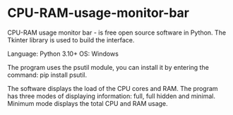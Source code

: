 # CPU-RAM-usage-monitor-bar
CPU-RAM usage monitor bar - is free open source software in Python. The Tkinter library is used to build the interface.

Language: Python 3.10+ OS: Windows

The program uses the psutil module, you can install it by entering the command: pip install psutil.

The software displays the load of the CPU cores and RAM. The program has three modes of displaying information: full, full hidden and minimal. Minimum mode displays the total CPU and RAM usage.
